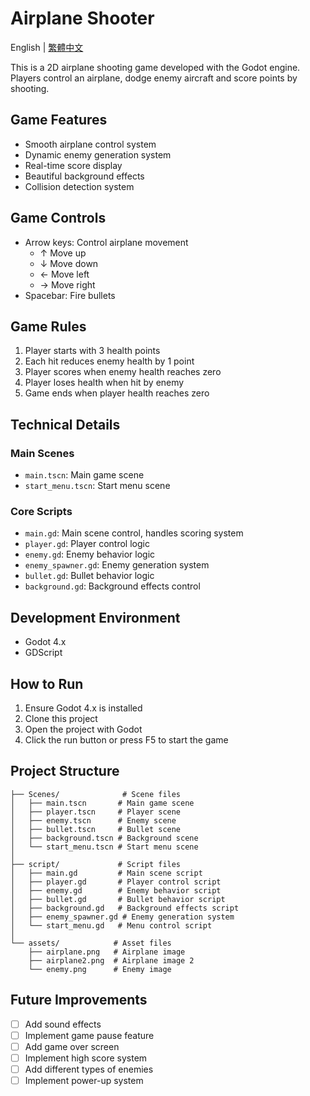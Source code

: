 # Airplane Shooter

English | [繁體中文](readme.md)

This is a 2D airplane shooting game developed with the Godot engine. Players control an airplane, dodge enemy aircraft and score points by shooting.

## Game Features

- Smooth airplane control system
- Dynamic enemy generation system
- Real-time score display
- Beautiful background effects
- Collision detection system

## Game Controls

- Arrow keys: Control airplane movement
  - ↑ Move up
  - ↓ Move down
  - ← Move left
  - → Move right
- Spacebar: Fire bullets

## Game Rules

1. Player starts with 3 health points
2. Each hit reduces enemy health by 1 point
3. Player scores when enemy health reaches zero
4. Player loses health when hit by enemy
5. Game ends when player health reaches zero

## Technical Details

### Main Scenes
- `main.tscn`: Main game scene
- `start_menu.tscn`: Start menu scene

### Core Scripts
- `main.gd`: Main scene control, handles scoring system
- `player.gd`: Player control logic
- `enemy.gd`: Enemy behavior logic
- `enemy_spawner.gd`: Enemy generation system
- `bullet.gd`: Bullet behavior logic
- `background.gd`: Background effects control

## Development Environment

- Godot 4.x
- GDScript

## How to Run

1. Ensure Godot 4.x is installed
2. Clone this project
3. Open the project with Godot
4. Click the run button or press F5 to start the game

## Project Structure

```
├── Scenes/              # Scene files
│   ├── main.tscn       # Main game scene
│   ├── player.tscn     # Player scene
│   ├── enemy.tscn      # Enemy scene
│   ├── bullet.tscn     # Bullet scene
│   ├── background.tscn # Background scene
│   └── start_menu.tscn # Start menu scene
│
├── script/             # Script files
│   ├── main.gd         # Main scene script
│   ├── player.gd       # Player control script
│   ├── enemy.gd        # Enemy behavior script
│   ├── bullet.gd       # Bullet behavior script
│   ├── background.gd   # Background effects script
│   ├── enemy_spawner.gd # Enemy generation system
│   └── start_menu.gd   # Menu control script
│
└── assets/            # Asset files
    ├── airplane.png   # Airplane image
    ├── airplane2.png  # Airplane image 2
    └── enemy.png      # Enemy image
```

## Future Improvements

- [ ] Add sound effects
- [ ] Implement game pause feature
- [ ] Add game over screen
- [ ] Implement high score system
- [ ] Add different types of enemies
- [ ] Implement power-up system 